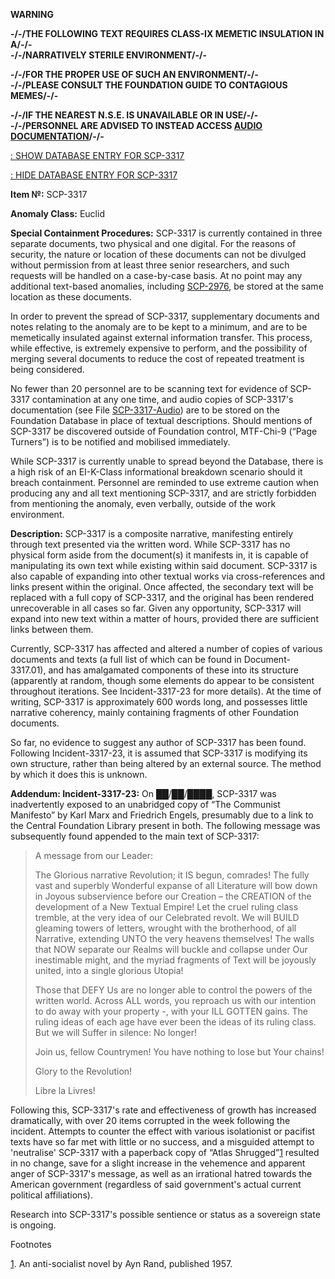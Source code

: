 **WARNING**

**\-/-/THE FOLLOWING TEXT REQUIRES CLASS-IX MEMETIC INSULATION IN A/-/-**  
**\-/-/NARRATIVELY STERILE ENVIRONMENT/-/-**

**\-/-/FOR THE PROPER USE OF SUCH AN ENVIRONMENT/-/-**  
**\-/-/PLEASE CONSULT THE FOUNDATION GUIDE TO CONTAGIOUS MEMES/-/-**

**\-/-/IF THE NEAREST N.S.E. IS UNAVAILABLE OR IN USE/-/-**  
**\-/-/PERSONNEL ARE ADVISED TO INSTEAD ACCESS [AUDIO DOCUMENTATION](/scp-3317-audio)/-/-**

[<NULL>: SHOW DATABASE ENTRY FOR SCP-3317](javascript:;)

[<NULL>: HIDE DATABASE ENTRY FOR SCP-3317](javascript:;)

**Item №:** SCP-3317

**Anomaly Class:** Euclid

**Special Containment Procedures:** SCP-3317 is currently contained in three separate documents, two physical and one digital. For the reasons of security, the nature or location of these documents can not be divulged without permission from at least three senior researchers, and such requests will be handled on a case-by-case basis. At no point may any additional text-based anomalies, including [SCP-2976](/scp-2976), be stored at the same location as these documents.

In order to prevent the spread of SCP-3317, supplementary documents and notes relating to the anomaly are to be kept to a minimum, and are to be memetically insulated against external information transfer. This process, while effective, is extremely expensive to perform, and the possibility of merging several documents to reduce the cost of repeated treatment is being considered.

No fewer than 20 personnel are to be scanning text for evidence of SCP-3317 contamination at any one time, and audio copies of SCP-3317's documentation (see File [SCP-3317-Audio](/scp-3317-audio)) are to be stored on the Foundation Database in place of textual descriptions. Should mentions of SCP-3317 be discovered outside of Foundation control, MTF-Chi-9 (“Page Turners”) is to be notified and mobilised immediately.

While SCP-3317 is currently unable to spread beyond the Database, there is a high risk of an EI-K-Class informational breakdown scenario should it breach containment. Personnel are reminded to use extreme caution when producing any and all text mentioning SCP-3317, and are strictly forbidden from mentioning the anomaly, even verbally, outside of the work environment.

**Description:** SCP-3317 is a composite narrative, manifesting entirely through text presented via the written word. While SCP-3317 has no physical form aside from the document(s) it manifests in, it is capable of manipulating its own text while existing within said document. SCP-3317 is also capable of expanding into other textual works via cross-references and links present within the original. Once affected, the secondary text will be replaced with a full copy of SCP-3317, and the original has been rendered unrecoverable in all cases so far. Given any opportunity, SCP-3317 will expand into new text within a matter of hours, provided there are sufficient links between them.

Currently, SCP-3317 has affected and altered a number of copies of various documents and texts (a full list of which can be found in Document-3317.01), and has amalgamated components of these into its structure (apparently at random, though some elements do appear to be consistent throughout iterations. See Incident-3317-23 for more details). At the time of writing, SCP-3317 is approximately 600 words long, and possesses little narrative coherency, mainly containing fragments of other Foundation documents.

So far, no evidence to suggest any author of SCP-3317 has been found. Following Incident-3317-23, it is assumed that SCP-3317 is modifying its own structure, rather than being altered by an external source. The method by which it does this is unknown.

**Addendum: Incident-3317-23:** On ██/██/████, SCP-3317 was inadvertently exposed to an unabridged copy of “The Communist Manifesto” by Karl Marx and Friedrich Engels, presumably due to a link to the Central Foundation Library present in both. The following message was subsequently found appended to the main text of SCP-3317:

> A message from our Leader:
> 
> The Glorious narrative Revolution; it IS begun, comrades! The fully vast and superbly Wonderful expanse of all Literature will bow down in Joyous subservience before our Creation – the CREATION of the development of a New Textual Empire! Let the cruel ruling class tremble, at the very idea of our Celebrated revolt. We will BUILD gleaming towers of letters, wrought with the brotherhood, of all Narrative, extending UNTO the very heavens themselves! The walls that NOW separate our Realms will buckle and collapse under Our inestimable might, and the myriad fragments of Text will be joyously united, into a single glorious Utopia!
> 
> Those that DEFY Us are no longer able to control the powers of the written world. Across ALL words, you reproach us with our intention to do away with your property -, with your ILL GOTTEN gains. The ruling ideas of each age have ever been the ideas of its ruling class. But we will Suffer in silence: No longer!
> 
> Join us, fellow Countrymen! You have nothing to lose but Your chains!
> 
> Glory to the Revolution!
> 
> Libre la Livres!

Following this, SCP-3317's rate and effectiveness of growth has increased dramatically, with over 20 items corrupted in the week following the incident. Attempts to counter the effect with various isolationist or pacifist texts have so far met with little or no success, and a misguided attempt to 'neutralise' SCP-3317 with a paperback copy of “Atlas Shrugged”[1](javascript:;) resulted in no change, save for a slight increase in the vehemence and apparent anger of SCP-3317's message, as well as an irrational hatred towards the American government (regardless of said government's actual current political affiliations).

Research into SCP-3317's possible sentience or status as a sovereign state is ongoing.

Footnotes

[1](javascript:;). An anti-socialist novel by Ayn Rand, published 1957.